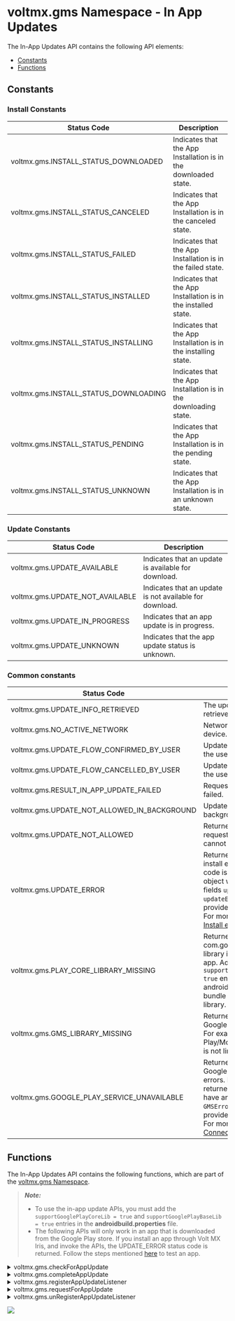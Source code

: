                             


voltmx.gms Namespace - In App Updates
===================================

The In-App Updates API contains the following API elements:

*   [Constants](#constants)
*   [Functions](#functions)

Constants
---------

### Install Constants

  
| Status Code | Description |
| --- | --- |
| voltmx.gms.INSTALL\_STATUS\_DOWNLOADED | Indicates that the App Installation is in the downloaded state. |
| voltmx.gms.INSTALL\_STATUS\_CANCELED | Indicates that the App Installation is in the canceled state. |
| voltmx.gms.INSTALL\_STATUS\_FAILED | Indicates that the App Installation is in the failed state. |
| voltmx.gms.INSTALL\_STATUS\_INSTALLED | Indicates that the App Installation is in the installed state. |
| voltmx.gms.INSTALL\_STATUS\_INSTALLING | Indicates that the App Installation is in the installing state. |
| voltmx.gms.INSTALL\_STATUS\_DOWNLOADING | Indicates that the App Installation is in the downloading state. |
| voltmx.gms.INSTALL\_STATUS\_PENDING | Indicates that the App Installation is in the pending state. |
| voltmx.gms.INSTALL\_STATUS\_UNKNOWN | Indicates that the App Installation is in an unknown state. |

### Update Constants

  
| Status Code | Description |
| --- | --- |
| voltmx.gms.UPDATE\_AVAILABLE | Indicates that an update is available for download. |
| voltmx.gms.UPDATE\_NOT\_AVAILABLE | Indicates that an update is not available for download. |
| voltmx.gms.UPDATE\_IN\_PROGRESS | Indicates that an app update is in progress. |
| voltmx.gms.UPDATE\_UNKNOWN | Indicates that the app update status is unknown. |

### Common constants

  
| Status Code | Description |
| --- | --- |
| voltmx.gms.UPDATE\_INFO\_RETRIEVED | The update information is retrieved. |
| voltmx.gms.NO\_ACTIVE\_NETWORK | Network unavailable on the device. |
| voltmx.gms.UPDATE\_FLOW\_CONFIRMED\_BY\_USER | Update flow is confirmed by the user. |
| voltmx.gms.UPDATE\_FLOW\_CANCELLED\_BY\_USER | Update flow is canceled by the user. |
| voltmx.gms.RESULT\_IN\_APP\_UPDATE\_FAILED | Request for Update flow failed. |
| voltmx.gms.UPDATE\_NOT\_ALLOWED\_IN\_BACKGROUND | Update not allowed in the background. |
| voltmx.gms.UPDATE\_NOT\_ALLOWED | Returned when the requestForAppUpdate() cannot be invoked. |
| voltmx.gms.UPDATE\_ERROR | Returned when there are install errors. If this status code is returned, the info object will have additional fields `updateErrorCode` and `updateErrorMessage` that provides detailed information. For more information, refer [Install error codes](https://developer.android.com/reference/com/google/android/play/core/install/model/InstallErrorCode.md). |
| voltmx.gms.PLAY\_CORE\_LIBRARY\_MISSING | Returned when the com.google.android.play:core library is not bundled with the app. Add the `supportGooglePlayCoreLib = true` entry in the androidbuild.properties file to bundle the Google Play Core library. |
| voltmx.gms.GMS\_LIBRARY\_MISSING | Returned when there is Google Play Internal error. For example, the Google Play/Mobile Services library is not linked with the app. |
| voltmx.gms.GOOGLE\_PLAY\_SERVICE\_UNAVAILABLE | Returned when there are Google Play Connection errors. If this status code is returned, the info object will have an additional `GMSErrorCode` field that provides detailed information. For more information, refer [Connection Result](https://developers.google.com/android/reference/com/google/android/gms/common/ConnectionResult). |

Functions
---------

The In-App Updates API contains the following functions, which are part of the [voltmx.gms Namespace](voltmx.application_functions.md).

> **_Note:_**
> *   To use the in-app update APIs, you must add the `supportGooglePlayCoreLib = true` and `supportGooglePlayBaseLib = true` entries in the **androidbuild.properties** file.
> *   The following APIs will only work in an app that is downloaded from the Google Play store. If you install an app through Volt MX Iris, and invoke the APIs, the UPDATE\_ERROR status code is returned. Follow the steps mentioned [here](https://developer.android.com/guide/playcore/in-app-updates#internal-app-sharing) to test an app. 


<details close markdown="block"><summary>voltmx.gms.checkForAppUpdate</summary>
The checkForAppUpdate API checks if an update is available for the app, while the app is in use.

<b>Syntax</b>

`voltmx.gms.checkForAppUpdate({"statusCallback" : statusCallback})`

<b>Input Parameters</b>

**statusCallback** - A mandatory callback function that is executed after the execution of the API call is complete. When the API call is successful, the API returns the voltmx.gms.UPDATE\_INFO\_RETRIEVED statusCode.

The **statusCallback** function contains the result info JS Object that has the following details:

  
| Parameter | Description |
| --- | --- |
| updateAvailabilityStatus \[Integer\] | The status of availability of an update for the app. The parameter can return any of the [Update Constants](#update-constants). |
| updateTypesAllowed \[List\] | The type of updates allowed. Following are the supported types of updates: APP\_UPDATE\_TYPE\_FLEXIBLE APP\_UPDATE\_TYPE\_IMMEDIATE If there are no updates allowed, this parameter returns an empty list. |
| updateVersionCode \[Integer\] | The version code of the app available for update, if an update is available. |
| stalenessDays \[Integer\] | Number of days that have passed since the Google Play Store learns of an update. This information helps the app decide whether it must initiate a flexible or immediate update. If there is no update available or if there is no information on staleness, this parameter returns a null value. |
| updatePriority \[Integer\] | The in-app update priority that is defined by the developer (for the update) in the Google Play Developer API . |
| totalBytes \[Long\] | Total number of bytes to be downloaded for the update. |
| bytesDownloaded \[Long\] | Number of bytes downloaded so far. |
| installStatus \[Constant\] | The install status of the app update. The parameter can return any of the [Install Constants](#install-constants). |
| packageName \[String\] | Package name of the app that is to be updated. |
| statusCode \[Constant\] | The parameter can return any of the following [Common constants](#common-constants): voltmx.gms.UPDATE\_INFO\_RETRIEVED voltmx.gms.NO\_ACTIVE\_NETWORK voltmx.gms.UPDATE\_ERROR voltmx.gms.PLAY\_CORE\_LIBRARY\_MISSING voltmx.gms.GMS\_LIBRARY\_MISSING voltmx.gms.GOOGLE\_PLAY\_SERVICE\_UNAVAILABLE When the statusCode is voltmx.gms.GOOGLE\_PLAY\_SERVICE\_UNAVAILABLE, the API returns the GMSErrorCode key, an integer value. When the statusCode is voltmx.gms.UPDATE\_ERROR, the API returns the updateErrorCode and updateErrorMessage keys. |

  

<b>Example</b>

```
function statusCallback(info) {  
	voltmx.print("updateAvailabilityStatus: " + info.updateAvailabilityStatus)  
	voltmx.print("updateTypesAllowed: " + info.updateTypesAllowed)  
	voltmx.print("updateVersionCode: " + info.updateVersionCode)  
	voltmx.print("stalenessDays: " + info.stalenessDays)  
	voltmx.print("updatePriority: " + info.updatePriority)  
	voltmx.print("totalBytes: " + info.totalBytes)  
	voltmx.print("bytesDownloaded: " + info.bytesDownloaded)  
	voltmx.print("installStatus: " + info.installStatus)  
	voltmx.print("packageName: " + info.packageName)  
        voltmx.print("statusCode: " + info.statusCode)  
}
  
voltmx.gms.checkForAppUpdate({"statusCallback" : statusCallback})
```

<b>Return Value</b>

None

<b>Platform Availability</b>

Android
</details>



<details close markdown="block"><summary id="completeAppUpdate">voltmx.gms.completeAppUpdate</summary>
  The completeAppUpdate API must be invoked in case of a flexible app update flow, to complete the app update. Invoke this API to complete an app update that was started by using the [voltmx.gms.requestForAppUpdate API](#requestForAppUpdate) and is in the DOWNLOADED state.

<b>Syntax</b>

`voltmx.gms.completeAppUpdate({"statusCallback" : statusCallback});`

<b>Input Parameters</b>

**statusCallback** - A mandatory callback function that is executed after the execution of the API call is complete. The callback function contains the result info JS Object that has the following details:

  
| Parameter | Description |
| --- | --- |
| statusCode \[Constant\] | A [staus code](#constants) constant. The parameter can return any of the following [Common constants](#common-constants): voltmx.gms.UPDATE\_ERROR voltmx.gms.PLAY\_CORE\_LIBRARY\_MISSING voltmx.gms.GMS\_LIBRARY\_MISSING voltmx.gms.GOOGLE\_PLAY\_SERVICE\_UNAVAILABLE |

 

<b>Example</b>

```
function statusCallback(info) {  
                    voltmx.print(info)  
        }  
        voltmx.gms.completeAppUpdate({"statusCallback" : statusCallback})
```

<b>Return Value</b>

None

<b>Remarks</b>

In case of flexible update, when you invoke the completeAppUpdate API in the foreground, a full-screen UI appears and the app restarts in the background. After the update is installed, the app restarts in the foreground. If you invoke the completeAppUpdate API in the background, the app update is silently installed in the background, without obscuring the app experience.

When the user moves the app into the foreground, HCL recommends that you check if an app update is waiting to be installed. If the app has an update in the INSTALL\_STATUS\_DOWNLOADED state, you must display a notification to the user requesting that they install the update, as the update data occupies space on the device storage.

<b>Platform Availability</b>

Android
</details>





<details close markdown="block"><summary id="registerAppUpdateListener">voltmx.gms.registerAppUpdateListener</summary>
  The registerAppUpdateListener API is used to register to callbacks that monitor the install status of the app update.

> **_Note:_** Monitoring the update state is only required for flexible updates. Once the flexible download begins, the app must monitor the update state to recognize when the update can be installed, and to display the update progress on the app UI. For immediate updates, Google Play handles the download and installation of the update.

Syntax

`voltmx.gms.registerAppUpdateListener({"statusCallback" : statusCallback})`

Input Parameters

**statusCallback** - A mandatory callback function that is executed after the execution of the API call is complete. The callback function contains the result info JS Object that has the following details:

  
| Parameter | Description |
| --- | --- |
| statusCode \[Constant\] | An [Install Constant](#install-constants). |
| downloadingInfo | This parameter is only populated when the **statusCode** is INSTALL\_STATUS\_DOWNLOADING and contains the following information: **totalBytes** \[Long\]: Total number of bytes to be downloaded for the update. **bytesDownloaded** \[Long\]: Number of bytes downloaded so far. |

  

Example

```
function statusCallback(info) {  
          voltmx.print(info.statusCode)  
          voltmx.print(info.statusMessage)  
          if(info.statusCode == voltmx.gms.INSTALL_STATUS_DOWNLOADING){  
              voltmx.print(info.downloadingInfo.bytesDownloaded)  
              voltmx.print(info.downloadingInfo.totalBytes)                  
          }  
  }  
  voltmx.gms.registerAppUpdateListener({"statusCallback" : statusCallback})
```

Return Value

None

Remarks

*   After the task is complete, HCL recommends that you unregister from the callbacks by using the voltmx.gms.unRegisterAppUpdateListener API.
*   When you invoke the registerAppUpdateListener API, any registered callbacks are overridden.

Platform Availability

Android
</details>




<details close markdown="block"><summary id="requestForAppUpdate">voltmx.gms.requestForAppUpdate</summary>
  The requestForAppUpdate API starts the specified app update flow, if an update is available, while the app is in use.

In case of flexible update, when you invoke the requestForAppUpdate API, the app update is downloaded. You must then invoke the [voltmx.gms.completeAppUpdate API](#completeAppUpdate) to install and restart the app.

In case of immediate update, when you invoke the requestForAppUpdate API, the app update is downloaded and installed, and then the app restarts.

Syntax

`voltmx.gms.requestForAppUpdate({"statusCallback" : statusCallback, "updateType" : voltmx.gms.APP\_UPDATE\_TYPE\_IMMEDIATE})`

Input Parameters

  
| Parameter | Description |
| --- | --- |
| statusCallback \[Dictionary\] | A mandatory callback function that is executed after the execution of the API call is complete. The callback function contains the result info JS Object that has the following details: **statusCode** \[Constant\]: An [Common constant](#common-constants) or an [Update Constant](#update-constants) (except the voltmx.gms.UPDATE\_AVAILABLE Constant ). |
| updateType \[Object\] - Optional | An Object that specifies the type of update flow. Following are the supported types of updates: APP\_UPDATE\_TYPE\_FLEXIBLE: A constant that specifies the update type as flexible. APP\_UPDATE\_TYPE\_IMMEDIATE: A constant that specifies the update type as immediate. The default type is APP\_UPDATE\_TYPE\_FLEXIBLE. |

  
Example

```
function statusCallback(info) {  
            voltmx.print("statusCallback" + info)  
        }  
        voltmx.gms.requestForAppUpdate({"statusCallback" : statusCallback, "updateType" : voltmx.gms.APP_UPDATE_TYPE_IMMEDIATE})
```

Return Value

None

Remarks

*   In case of flexible flow ,the API returns one of the following status codes in the statusCallback:

*   **UPDATE\_FLOW\_CONFIRMED\_BY\_USER**: The user has accepted the update request.
*   **UPDATE\_FLOW\_CANCELLED\_BY\_USER**: The user has denied the update request.
*   **RESULT\_IN\_APP\_UPDATE\_FAILED**: Something failed during the confirmation of the request. For example, the user terminates the app before responding to the update request.

*   In case of immediate flow, the API returns one of the following status codes in the statusCallback:

*   **UPDATE\_FLOW\_CONFIRMED\_BY\_USER**: The user has accepted the update request, and the update is successful. (In practice, the app must not receive this status code, as it is already updated)
*   **UPDATE\_FLOW\_CANCELLED\_BY\_USER**: The user has denied or canceled the update.
*   **RESULT\_IN\_APP\_UPDATE\_FAILED**: The flow failed either during the confirmation of the request, the download, or the installation of the update.

*   If you invoke this API when the [voltmx.gms.checkForAppUpdate](#checkForAppUpdate) API returns the **UPDATE\_NOT\_AVAILABLE** or **UPDATE\_UNKNOWN** status codes, the API call is ignored and the same statusCode is returned.
*   In case of flexible update flow, if you invoke this API when the [voltmx.gms.checkForAppUpdate](#checkForAppUpdate) API returns the **UPDATE\_IN\_PROGRESS** status code, the **UPDATE\_IN\_PROGRESS** status code is returned.
*   If you invoke this API when the app is running in the background, the API call is ignored and the **UPDATE\_NOT\_ALLOWED\_IN\_BACKGROUND** status code is returned.
*   In case of immediate update flow, when the user provides consent to install the update, Google Play displays the app update progress in full-screen mode for the entire duration of the update.
    
    During the update, if the user closes or terminates the app, the update must continue to be downloaded and installed in the background, without any additional confirmation from the user.
    
    However, when the app returns to the foreground, you must verify that the update is not stalled in the **UPDATE\_IN\_PROGRESS** state. If the update is stalled, you must invoke the **requestForAppUpdate** API as follows:
    
    voltmx.gms.requestForAppUpdate({"statusCallback" : statusCallback, "updateType" : voltmx.gms.APP\_UPDATE\_TYPE\_IMMEDIATE})
    
    You can track the foregroud state by registering for the onforeground callback, by using the [voltmx.application.setApplicationCallbacks](voltmx.application_functions.md#setappli) API.
    

Platform Availability

Android
</details>

<details close markdown="block"><summary>voltmx.gms.unRegisterAppUpdateListener</summary>
 The unRegisterAppUpdateListener API is used to unregister from callbacks that were registered to by using the [voltmx.gms.registerAppUpdateListener](#registerAppUpdateListener) API.

Syntax

`voltmx.gms.unRegisterAppUpdateListener()`

Input Parameters

None

  

Example

```
voltmx.gms.unRegisterAppUpdateListener()  
}
```

Return Value

None

Platform Availability

Android
</details>





<!-- [![Closed](../Skins/Default/Stylesheets/Images/transparent.gif)](javascript:void(0);)[voltmx.gms.checkForAppUpdate](javascript:void(0);) 

* * *

The checkForAppUpdate API checks if an update is available for the app, while the app is in use.

Syntax

voltmx.gms.checkForAppUpdate({"statusCallback" : statusCallback})

Input Parameters

**statusCallback** - A mandatory callback function that is executed after the execution of the API call is complete. When the API call is successful, the API returns the voltmx.gms.UPDATE\_INFO\_RETRIEVED statusCode.

The **statusCallback** function contains the result info JS Object that has the following details:

  
| Parameter | Description |
| --- | --- |
| updateAvailabilityStatus \[Integer\] | The status of availability of an update for the app. The parameter can return any of the [Update Constants](#update-constants). |
| updateTypesAllowed \[List\] | The type of updates allowed. Following are the supported types of updates: APP\_UPDATE\_TYPE\_FLEXIBLE APP\_UPDATE\_TYPE\_IMMEDIATE If there are no updates allowed, this parameter returns an empty list. |
| updateVersionCode \[Integer\] | The version code of the app available for update, if an update is available. |
| stalenessDays \[Integer\] | Number of days that have passed since the Google Play Store learns of an update. This information helps the app decide whether it must initiate a flexible or immediate update. If there is no update available or if there is no information on staleness, this parameter returns a null value. |
| updatePriority \[Integer\] | The in-app update priority that is defined by the developer (for the update) in the Google Play Developer API . |
| totalBytes \[Long\] | Total number of bytes to be downloaded for the update. |
| bytesDownloaded \[Long\] | Number of bytes downloaded so far. |
| installStatus \[Constant\] | The install status of the app update. The parameter can return any of the [Install Constants](#install-constants). |
| packageName \[String\] | Package name of the app that is to be updated. |
| statusCode \[Constant\] | The parameter can return any of the following [Common constants](#common-constants): voltmx.gms.UPDATE\_INFO\_RETRIEVED voltmx.gms.NO\_ACTIVE\_NETWORK voltmx.gms.UPDATE\_ERROR voltmx.gms.PLAY\_CORE\_LIBRARY\_MISSING voltmx.gms.GMS\_LIBRARY\_MISSING voltmx.gms.GOOGLE\_PLAY\_SERVICE\_UNAVAILABLE When the statusCode is voltmx.gms.GOOGLE\_PLAY\_SERVICE\_UNAVAILABLE, the API returns the GMSErrorCode key, an integer value. When the statusCode is voltmx.gms.UPDATE\_ERROR, the API returns the updateErrorCode and updateErrorMessage keys. |

  

Example

```
function statusCallback(info) {  
	voltmx.print("updateAvailabilityStatus: " + info.updateAvailabilityStatus)  
	voltmx.print("updateTypesAllowed: " + info.updateTypesAllowed)  
	voltmx.print("updateVersionCode: " + info.updateVersionCode)  
	voltmx.print("stalenessDays: " + info.stalenessDays)  
	voltmx.print("updatePriority: " + info.updatePriority)  
	voltmx.print("totalBytes: " + info.totalBytes)  
	voltmx.print("bytesDownloaded: " + info.bytesDownloaded)  
	voltmx.print("installStatus: " + info.installStatus)  
	voltmx.print("packageName: " + info.packageName)  
        voltmx.print("statusCode: " + info.statusCode)  
}
  
voltmx.gms.checkForAppUpdate({"statusCallback" : statusCallback})
```

Return Value

None

Platform Availability

Android

[![Closed](../Skins/Default/Stylesheets/Images/transparent.gif)](javascript:void(0);)[voltmx.gms.completeAppUpdate](javascript:void(0);) 

* * *

The completeAppUpdate API must be invoked in case of a flexible app update flow, to complete the app update. Invoke this API to complete an app update that was started by using the [voltmx.gms.requestForAppUpdate API](#requestForAppUpdate) and is in the DOWNLOADED state.

Syntax

voltmx.gms.completeAppUpdate({"statusCallback" : statusCallback});

Input Parameters

**statusCallback** - A mandatory callback function that is executed after the execution of the API call is complete. The callback function contains the result info JS Object that has the following details:

  
| Parameter | Description |
| --- | --- |
| statusCode \[Constant\] | A [staus code](#constants) constant. The parameter can return any of the following [Common constants](#common-constants): voltmx.gms.UPDATE\_ERROR voltmx.gms.PLAY\_CORE\_LIBRARY\_MISSING voltmx.gms.GMS\_LIBRARY\_MISSING voltmx.gms.GOOGLE\_PLAY\_SERVICE\_UNAVAILABLE |

 

Example

```
function statusCallback(info) {  
                    voltmx.print(info)  
        }  
        voltmx.gms.completeAppUpdate({"statusCallback" : statusCallback})
```

Return Value

None

Remarks

In case of flexible update, when you invoke the completeAppUpdate API in the foreground, a full-screen UI appears and the app restarts in the background. After the update is installed, the app restarts in the foreground. If you invoke the completeAppUpdate API in the background, the app update is silently installed in the background, without obscuring the app experience.

When the user moves the app into the foreground, HCL recommends that you check if an app update is waiting to be installed. If the app has an update in the INSTALL\_STATUS\_DOWNLOADED state, you must display a notification to the user requesting that they install the update, as the update data occupies space on the device storage.

Platform Availability

Android

[![Closed](../Skins/Default/Stylesheets/Images/transparent.gif)](javascript:void(0);)[voltmx.gms.registerAppUpdateListener](javascript:void(0);) 

* * *

The registerAppUpdateListener API is used to register to callbacks that monitor the install status of the app update.

> **_Note:_** Monitoring the update state is only required for flexible updates. Once the flexible download begins, the app must monitor the update state to recognize when the update can be installed, and to display the update progress on the app UI. For immediate updates, Google Play handles the download and installation of the update.

Syntax

voltmx.gms.registerAppUpdateListener({"statusCallback" : statusCallback})

Input Parameters

**statusCallback** - A mandatory callback function that is executed after the execution of the API call is complete. The callback function contains the result info JS Object that has the following details:

  
| Parameter | Description |
| --- | --- |
| statusCode \[Constant\] | An [Install Constant](#install-constants). |
| downloadingInfo | This parameter is only populated when the **statusCode** is INSTALL\_STATUS\_DOWNLOADING and contains the following information: **totalBytes** \[Long\]: Total number of bytes to be downloaded for the update. **bytesDownloaded** \[Long\]: Number of bytes downloaded so far. |

  

Example

```
function statusCallback(info) {  
          voltmx.print(info.statusCode)  
          voltmx.print(info.statusMessage)  
          if(info.statusCode == voltmx.gms.INSTALL_STATUS_DOWNLOADING){  
              voltmx.print(info.downloadingInfo.bytesDownloaded)  
              voltmx.print(info.downloadingInfo.totalBytes)                  
          }  
  }  
  voltmx.gms.registerAppUpdateListener({"statusCallback" : statusCallback})
```

Return Value

None

Remarks

*   After the task is complete, HCL recommends that you unregister from the callbacks by using the voltmx.gms.unRegisterAppUpdateListener API.
*   When you invoke the registerAppUpdateListener API, any registered callbacks are overridden.

Platform Availability

Android

[![Closed](../Skins/Default/Stylesheets/Images/transparent.gif)](javascript:void(0);)[voltmx.gms.requestForAppUpdate](javascript:void(0);) 

* * *

The requestForAppUpdate API starts the specified app update flow, if an update is available, while the app is in use.

In case of flexible update, when you invoke the requestForAppUpdate API, the app update is downloaded. You must then invoke the [voltmx.gms.completeAppUpdate API](#completeAppUpdate) to install and restart the app.

In case of immediate update, when you invoke the requestForAppUpdate API, the app update is downloaded and installed, and then the app restarts.

Syntax

voltmx.gms.requestForAppUpdate({"statusCallback" : statusCallback, "updateType" : voltmx.gms.APP\_UPDATE\_TYPE\_IMMEDIATE})

Input Parameters

  
| Parameter | Description |
| --- | --- |
| statusCallback \[Dictionary\] | A mandatory callback function that is executed after the execution of the API call is complete. The callback function contains the result info JS Object that has the following details: **statusCode** \[Constant\]: An [Common constant](#common-constants) or an [Update Constant](#update-constants) (except the voltmx.gms.UPDATE\_AVAILABLE Constant ). |
| updateType \[Object\] - Optional | An Object that specifies the type of update flow. Following are the supported types of updates: APP\_UPDATE\_TYPE\_FLEXIBLE: A constant that specifies the update type as flexible. APP\_UPDATE\_TYPE\_IMMEDIATE: A constant that specifies the update type as immediate. The default type is APP\_UPDATE\_TYPE\_FLEXIBLE. |

  

Example

```
function statusCallback(info) {  
            voltmx.print("statusCallback" + info)  
        }  
        voltmx.gms.requestForAppUpdate({"statusCallback" : statusCallback, "updateType" : voltmx.gms.APP_UPDATE_TYPE_IMMEDIATE})
```

Return Value

None

Remarks

*   In case of flexible flow ,the API returns one of the following status codes in the statusCallback:

*   **UPDATE\_FLOW\_CONFIRMED\_BY\_USER**: The user has accepted the update request.
*   **UPDATE\_FLOW\_CANCELLED\_BY\_USER**: The user has denied the update request.
*   **RESULT\_IN\_APP\_UPDATE\_FAILED**: Something failed during the confirmation of the request. For example, the user terminates the app before responding to the update request.

*   In case of immediate flow, the API returns one of the following status codes in the statusCallback:

*   **UPDATE\_FLOW\_CONFIRMED\_BY\_USER**: The user has accepted the update request, and the update is successful. (In practice, the app must not receive this status code, as it is already updated)
*   **UPDATE\_FLOW\_CANCELLED\_BY\_USER**: The user has denied or canceled the update.
*   **RESULT\_IN\_APP\_UPDATE\_FAILED**: The flow failed either during the confirmation of the request, the download, or the installation of the update.

*   If you invoke this API when the [voltmx.gms.checkForAppUpdate](#checkForAppUpdate) API returns the **UPDATE\_NOT\_AVAILABLE** or **UPDATE\_UNKNOWN** status codes, the API call is ignored and the same statusCode is returned.
*   In case of flexible update flow, if you invoke this API when the [voltmx.gms.checkForAppUpdate](#checkForAppUpdate) API returns the **UPDATE\_IN\_PROGRESS** status code, the **UPDATE\_IN\_PROGRESS** status code is returned.
*   If you invoke this API when the app is running in the background, the API call is ignored and the **UPDATE\_NOT\_ALLOWED\_IN\_BACKGROUND** status code is returned.
*   In case of immediate update flow, when the user provides consent to install the update, Google Play displays the app update progress in full-screen mode for the entire duration of the update.
    
    During the update, if the user closes or terminates the app, the update must continue to be downloaded and installed in the background, without any additional confirmation from the user.
    
    However, when the app returns to the foreground, you must verify that the update is not stalled in the **UPDATE\_IN\_PROGRESS** state. If the update is stalled, you must invoke the **requestForAppUpdate** API as follows:
    
    voltmx.gms.requestForAppUpdate({"statusCallback" : statusCallback, "updateType" : voltmx.gms.APP\_UPDATE\_TYPE\_IMMEDIATE})
    
    You can track the foregroud state by registering for the onforeground callback, by using the [voltmx.application.setApplicationCallbacks](voltmx.application_functions.md#setappli) API.
    

Platform Availability

Android

[![Closed](../Skins/Default/Stylesheets/Images/transparent.gif)](javascript:void(0);)[voltmx.gms.unRegisterAppUpdateListener](javascript:void(0);) 

* * *

The unRegisterAppUpdateListener API is used to unregister from callbacks that were registered to by using the [voltmx.gms.registerAppUpdateListener](#registerAppUpdateListener) API.

Syntax

voltmx.gms.unRegisterAppUpdateListener()

Input Parameters

None

  

Example

```
voltmx.gms.unRegisterAppUpdateListener()  
}
```

Return Value

None

Platform Availability

Android -->

![](resources/prettify/onload.png)

